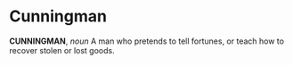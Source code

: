 # Cunningman

**CUNNINGMAN**, _noun_ A man who pretends to tell fortunes, or teach how to recover stolen or lost goods.